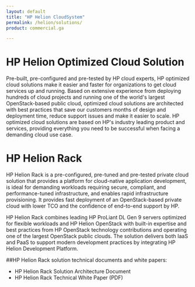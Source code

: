 ```yaml
---
layout: default
title: "HP Helion CloudSystem"
permalink: /helion/solutions/
product: commercial.ga

---
```

<!--UNDER REVISION-->


# HP Helion Optimized Cloud Solution

Pre-built, pre-configured and pre-tested by HP cloud experts, HP optimized cloud solutions make it easier and faster for organizations to get cloud services up and running. Based on extensive experience from deploying hundreds of cloud projects and running one of the world's largest OpenStack-based public cloud, optimized cloud solutions are architected with best practices that save our customers months of design and deployment time, reduce support issues and make it easier to scale. HP optimized cloud solutions are based on HP's industry leading product and services, providing everything you need to be successful when facing a demanding cloud use case. 

 
# HP Helion Rack

HP Helion Rack is a pre-configured, pre-tuned and pre-tested private cloud solution that provides a platform for cloud-native application development, is ideal for demanding workloads requiring secure, compliant, and performance-tuned infrastructure, and enables rapid infrastructure provisioning.  It provides fast deployment of an OpenStack-based private cloud with lower TCO and the confidence of end-to-end support by HP. 

HP Helion Rack combines leading HP ProLiant DL Gen 9 servers optimized for flexible workloads and HP Helion OpenStack with built-in expertise and best practices from HP OpenStack technology contributions and operating one of the largest OpenStack public clouds. The solution delivers both IaaS and PaaS to support modern development practices by integrating HP Helion Development Platform.

##HP Helion Rack solution technical documents and white papers:
* HP Helion Rack Solution Architecture Document
* HP Helion Rack Technical White Paper (PDF)
